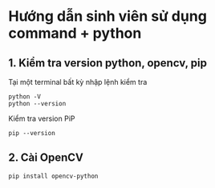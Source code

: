 # Hướng dẫn sinh viên sử dụng command + python

## 1. Kiểm tra version python, opencv, pip

Tại một terminal bất kỳ nhập lệnh kiểm tra
```
python -V
python --version
```
Kiểm tra version PiP
```
pip --version
```
## 2. Cài OpenCV
```
pip install opencv-python
```
